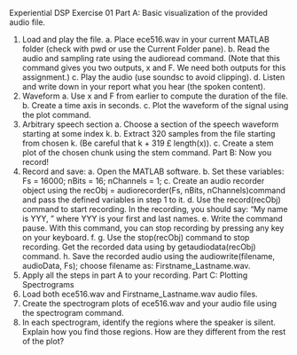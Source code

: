 Experiential DSP Exercise 01
Part A: Basic visualization of the provided audio file.
1) Load and play the file.
a. Place ece516.wav in your current MATLAB folder (check with pwd or use the
Current Folder pane).
b. Read the audio and sampling rate using the audioread command. (Note that
this command gives you two outputs, x and F. We need both outputs for this
assignment.)
c. Play the audio (use soundsc to avoid clipping).
d. Listen and write down in your report what you hear (the spoken content).
2) Waveform
a. Use x and F from earlier to compute the duration of the file.
b. Create a time axis in seconds.
c. Plot the waveform of the signal using the plot command.
3) Arbitrary speech section
a. Choose a section of the speech waveform starting at some index k.
b. Extract 320 samples from the file starting from chosen k. (Be careful that k +
319 £ length(x)).
c. Create a stem plot of the chosen chunk using the stem command.
Part B: Now you record!
1) Record and save:
a. Open the MATLAB software.
b. Set these variables: Fs = 16000; nBits = 16; nChannels = 1;
c. Create an audio recorder object using the recObj = audiorecorder(Fs,
nBits, nChannels)command and pass the defined variables in step 1 to it.
d. Use the record(recObj) command to start recording. In the recording, you
should say: “My name is YYY,
” where YYY is your first and last names.
e. Write the command pause. With this command, you can stop recording by
pressing any key on your keyboard.
f. g. Use the stop(recObj) command to stop recording.
Get the recorded data using by getaudiodata(recObj) command.
h. Save the recorded audio using the audiowrite(filename, audioData,
Fs); choose filename as: Firstname_Lastname.wav.
2) Apply all the steps in part A to your recording.
Part C: Plotting Spectrograms
1) Load both ece516.wav and Firstname_Lastname.wav audio files.
2) Create the spectrogram plots of ece516.wav and your audio file using the
spectrogram command.
3) In each spectrogram, identify the regions where the speaker is silent. Explain how
you find those regions. How are they different from the rest of the plot?

